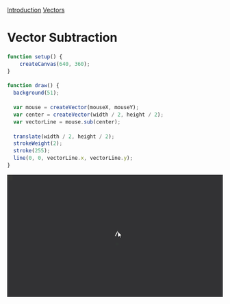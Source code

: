 [Introduction](.../)  [Vectors](../)


# Vector Subtraction

```js
function setup() {
    createCanvas(640, 360);
}

function draw() {
  background(51);

  var mouse = createVector(mouseX, mouseY);
  var center = createVector(width / 2, height / 2);
  var vectorLine = mouse.sub(center);

  translate(width / 2, height / 2);
  strokeWeight(2);
  stroke(255);
  line(0, 0, vectorLine.x, vectorLine.y);
}
```

<img src ="img/vectors.gif"/>

